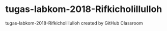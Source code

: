 # tugas-labkom-2018-Rifkicholillulloh
tugas-labkom-2018-Rifkicholillulloh created by GitHub Classroom
